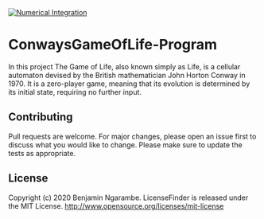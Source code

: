 <a href="https://www.instagram.com/ngarambe_benjamin/">
  <img src="https://64.media.tumblr.com/c926a9c2570535f03f253011dcefe579/tumblr_oes6oiKbX21r2geqjo1_540.gifv" alt=" Numerical Integration" align="middle">
</a>

# ConwaysGameOfLife-Program
In this project The Game of Life, also known simply as Life, is a cellular automaton devised by the British mathematician John Horton Conway in 1970. It is a zero-player game, meaning that its evolution is determined by its initial state, requiring no further input.

## Contributing
Pull requests are welcome. For major changes, please open an issue first to discuss what you would like to change. Please make sure to update the tests as appropriate.

## License
Copyright (c) 2020 Benjamin Ngarambe.
LicenseFinder is released under the MIT License. http://www.opensource.org/licenses/mit-license
